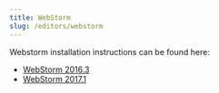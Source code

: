 ```yaml
---
title: WebStorm
slug: /editors/webstorm
---
```


Webstorm installation instructions can be found here:
- [WebStorm 2016.3](https://www.jetbrains.com/help/webstorm/2016.3/using-the-flow-type-checker.html)
- [WebStorm 2017.1](https://www.jetbrains.com/help/webstorm/2017.1/flow-type-checker.html)
